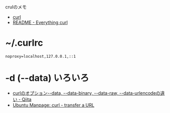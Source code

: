 crulのメモ

- [curl](https://curl.se/)
- [README - Everything curl](https://everything.curl.dev/)

# ~/.curlrc

```
noproxy=localhost,127.0.0.1,::1
```

# -d (--data) いろいろ

- [curlのオプション--data, --data-binary, --data-raw, --data-urlencodeの違い - Qiita](https://qiita.com/aosho235/items/d89bb027db0c5662d8c5)
- [Ubuntu Manpage: curl - transfer a URL](https://manpages.ubuntu.com/manpages/jammy/en/man1/curl.1.html)

